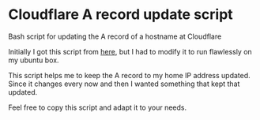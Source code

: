# Cloudflare A record update script
Bash script for updating the A record of a hostname at Cloudflare


Initially I got this script from [here](https://gist.github.com/4ft35t/510897486bc6986d19cac45b3b9ca1d0), but I had to modify it to run flawlessly on my ubuntu box.

This script helps me to keep the A record to my home IP address updated. Since it changes every now and then I wanted something that kept that updated.

Feel free to copy this script and adapt it to your needs.
